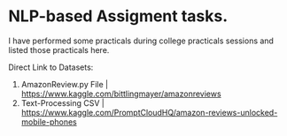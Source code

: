 # NLP-based Assigment tasks.
I have performed some practicals during college practicals sessions and listed those practicals here.  

Direct Link to Datasets: 
1. AmazonReview.py File | https://www.kaggle.com/bittlingmayer/amazonreviews
2. Text-Processing CSV | https://www.kaggle.com/PromptCloudHQ/amazon-reviews-unlocked-mobile-phones

